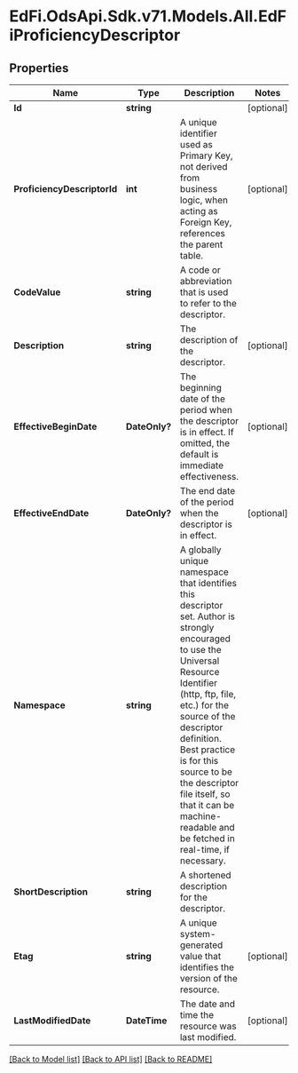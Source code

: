 # EdFi.OdsApi.Sdk.v71.Models.All.EdFiProficiencyDescriptor

## Properties

Name | Type | Description | Notes
------------ | ------------- | ------------- | -------------
**Id** | **string** |  | [optional] 
**ProficiencyDescriptorId** | **int** | A unique identifier used as Primary Key, not derived from business logic, when acting as Foreign Key, references the parent table. | [optional] 
**CodeValue** | **string** | A code or abbreviation that is used to refer to the descriptor. | 
**Description** | **string** | The description of the descriptor. | [optional] 
**EffectiveBeginDate** | **DateOnly?** | The beginning date of the period when the descriptor is in effect. If omitted, the default is immediate effectiveness. | [optional] 
**EffectiveEndDate** | **DateOnly?** | The end date of the period when the descriptor is in effect. | [optional] 
**Namespace** | **string** | A globally unique namespace that identifies this descriptor set. Author is strongly encouraged to use the Universal Resource Identifier (http, ftp, file, etc.) for the source of the descriptor definition. Best practice is for this source to be the descriptor file itself, so that it can be machine-readable and be fetched in real-time, if necessary. | 
**ShortDescription** | **string** | A shortened description for the descriptor. | 
**Etag** | **string** | A unique system-generated value that identifies the version of the resource. | [optional] 
**LastModifiedDate** | **DateTime** | The date and time the resource was last modified. | [optional] 

[[Back to Model list]](../README.md#documentation-for-models) [[Back to API list]](../README.md#documentation-for-api-endpoints) [[Back to README]](../README.md)

